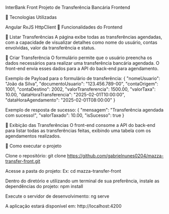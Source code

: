 InterBank Front
Projeto de Transferência Bancária Frontend

🚀 Tecnologias Utilizadas

Angular
RxJS
HttpClient
📌 Funcionalidades do Frontend

🔹 Listar Transferências
A página exibe todas as transferências agendadas, com a capacidade de visualizar detalhes como nome do usuário, contas envolvidas, valor da transferência e status.

🔹 Criar Transferência
O formulário permite que o usuário preencha os dados necessários para realizar uma transferência bancária agendada. O front-end envia esses dados para a API do back-end para agendamento.

Exemplo de Payload para o formulário de transferência:
{
  "nomeUsuario": "João da Silva",
  "documentoUsuario": "123.456.789-00",
  "contaOrigem": 1001,
  "contaDestino": 2002,
  "valorTransferencia": 1500.00,
  "valorTaxa": 10.00,
  "dataHoraTransferencia": "2025-02-01T10:00:00",
  "dataHoraAgendamento": "2025-02-01T08:00:00"
}

Exemplo de resposta de sucesso:
{
  "mensagem": "Transferência agendada com sucesso!",
  "valorTaxado": 10.00,
  "isSucesso": true
}

🔹 Exibição das Transferências
O front-end consome a API do back-end para listar todas as transferências feitas, exibindo uma tabela com os agendamentos realizados.

📌 Como executar o projeto

Clone o repositório:
git clone https://github.com/gabrielnunes0204/mazza-transfer-front.git

Acesse a pasta do projeto:
Ex: cd mazza-transfer-front

Dentro do diretório e utilizando um terminal de sua preferência, instale as dependências do projeto:
npm install

Execute o servidor de desenvolvimento:
ng serve

A aplicação estará disponível em: http://localhost:4200